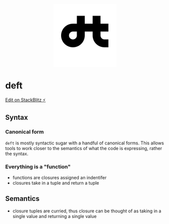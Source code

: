 <p align="center">
  <img src="logo.svg" width="200" height="200" alt="deft logo" />
</p>

deft
====

[Edit on StackBlitz ⚡️](https://stackblitz.com/edit/deft)

Syntax
------

### Canonical form

`deft` is mostly syntactic sugar with a handful of canonical forms. This allows tools to work closer to the semantics of what the code is expressing, rather the syntax.

### Everything is a "function"

  * functions are closures assigned an indentifer
  * closures take in a tuple and return a tuple

Semantics
---------

  * closure tuples are curried, thus closure can be thought of as taking in a single value and returning a single value